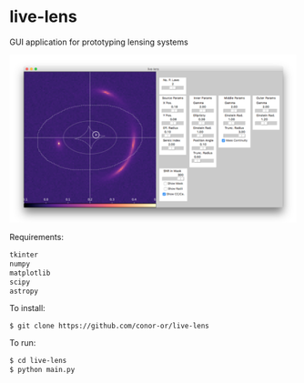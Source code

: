 # live-lens
GUI application for prototyping lensing systems

![live-lens-screenshot](https://raw.githubusercontent.com/conor-or/live-lens/master/assets/screenshot1.png)


Requirements:
```
tkinter
numpy
matplotlib
scipy
astropy
```

To install:
```
$ git clone https://github.com/conor-or/live-lens
```

To run:
```
$ cd live-lens
$ python main.py
```
